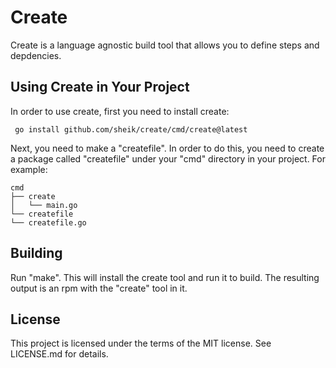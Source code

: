 # Create #
Create is a language agnostic build tool that allows you to define steps and depdencies.

## Using Create in Your Project ##
In order to use create, first you need to install create:

     go install github.com/sheik/create/cmd/create@latest

Next, you need to make a "createfile". In order to do this, you need to create a package called "createfile" under your "cmd" directory in your project. For example:

    cmd
    ├── create
    │   └── main.go
    └── createfile
    └── createfile.go



## Building ##
Run "make". This will install the create tool and run it to build. The resulting output is an
rpm with the "create" tool in it.

## License ##
This project is licensed under the terms of the MIT license. See LICENSE.md for details.